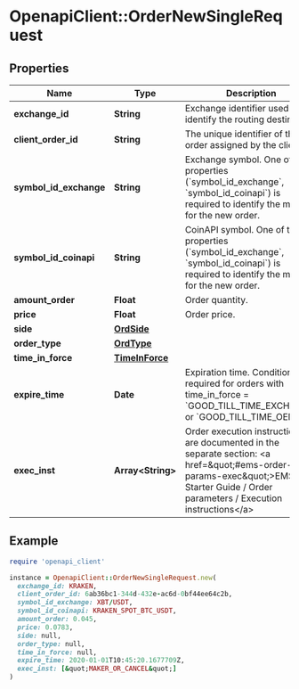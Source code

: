 # OpenapiClient::OrderNewSingleRequest

## Properties

| Name | Type | Description | Notes |
| ---- | ---- | ----------- | ----- |
| **exchange_id** | **String** | Exchange identifier used to identify the routing destination. |  |
| **client_order_id** | **String** | The unique identifier of the order assigned by the client. |  |
| **symbol_id_exchange** | **String** | Exchange symbol. One of the properties (&#x60;symbol_id_exchange&#x60;, &#x60;symbol_id_coinapi&#x60;) is required to identify the market for the new order. | [optional] |
| **symbol_id_coinapi** | **String** | CoinAPI symbol. One of the properties (&#x60;symbol_id_exchange&#x60;, &#x60;symbol_id_coinapi&#x60;) is required to identify the market for the new order. | [optional] |
| **amount_order** | **Float** | Order quantity. |  |
| **price** | **Float** | Order price. |  |
| **side** | [**OrdSide**](OrdSide.md) |  |  |
| **order_type** | [**OrdType**](OrdType.md) |  |  |
| **time_in_force** | [**TimeInForce**](TimeInForce.md) |  |  |
| **expire_time** | **Date** | Expiration time. Conditionaly required for orders with time_in_force &#x3D; &#x60;GOOD_TILL_TIME_EXCHANGE&#x60; or &#x60;GOOD_TILL_TIME_OEML&#x60;. | [optional] |
| **exec_inst** | **Array&lt;String&gt;** | Order execution instructions are documented in the separate section: &lt;a href&#x3D;\&quot;#ems-order-params-exec\&quot;&gt;EMS / Starter Guide / Order parameters / Execution instructions&lt;/a&gt;  | [optional] |

## Example

```ruby
require 'openapi_client'

instance = OpenapiClient::OrderNewSingleRequest.new(
  exchange_id: KRAKEN,
  client_order_id: 6ab36bc1-344d-432e-ac6d-0bf44ee64c2b,
  symbol_id_exchange: XBT/USDT,
  symbol_id_coinapi: KRAKEN_SPOT_BTC_USDT,
  amount_order: 0.045,
  price: 0.0783,
  side: null,
  order_type: null,
  time_in_force: null,
  expire_time: 2020-01-01T10:45:20.1677709Z,
  exec_inst: [&quot;MAKER_OR_CANCEL&quot;]
)
```

